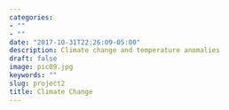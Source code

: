 ```yaml
---
categories:
- ""
- ""
date: "2017-10-31T22:26:09-05:00"
description: Climate change and temperature anomalies
draft: false
image: pic09.jpg
keywords: ""
slug: project2
title: Climate Change
---
```

